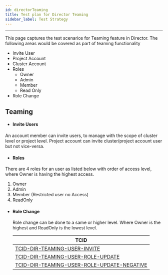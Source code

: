 ```yaml
---
id: directorTeaming
title: Test plan for Director Teaming
sidebar_label: Test Strategy
---
```

------

This page captures the test scenarios for Teaming feature in Director. The following areas would be covered as part of teaming functionality
- Invite User
 - Project Account
 - Cluster Account
- Roles
  - Owner
  - Admin
  - Member
  - Read Only
- Role Change

## Teaming

- #### Invite Users

An account member can invite users, to manage with the scope of cluster level or project level. Project account can invite cluster/project account user but not vice-versa.


- #### Roles
There are 4 roles for an user as listed below with order of access level, where Owner is having the highest access.
  1.  Owner
  2.  Admin
  3.  Member (Restricted user no Access)
  4.  ReadOnly


- #### Role Change
  Role change can be done to a same or higher level. Where Owner is the highest and ReadOnly is the lowest level.
  
  | TCID                                       
  | -----------------------------------------------------------------------------------------|
  | [TCID-DIR-TEAMING-USER-INVITE](TCID-DIR-TEAMING-USER-INVITE)                             | 
  | [TCID-DIR-TEAMING-USER-ROLE-UPDATE](TCID-DIR-TEAMING-USER-ROLE-UPDATE)                   | 
  | [TCID-DIR-TEAMING-USER-ROLE-UPDATE-NEGATIVE](TCID-DIR-TEAMING-USER-ROLE-UPDATE-NEGATIVE) |


